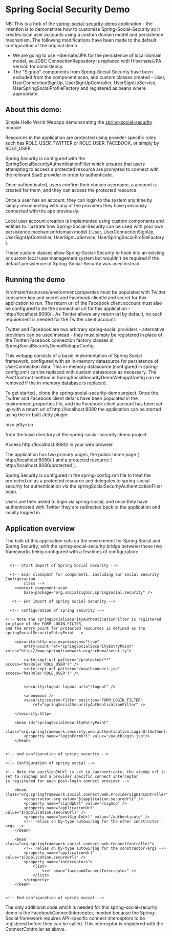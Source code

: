 Spring Social Security Demo
===========================

NB:  This is a fork of the <a href="https://github.com/socialsignin/spring-social-security-demo">
spring-social-security-demo</a> application - the intention is to demonstrate how to customise Spring-Social-Security so it 
creates local user accounts using a custom domain model and persistence mechanism.  The following modifications have been
made to the default configuration of the original demo

*  We are going to use Hibernate/JPA for the persistence of local domain model, 
so JDBC ConnectionRepository is replaced with Hibernate/JPA version for consistency. 
*  The "Signup" components from Spring-Social-Security have been excluded from the component scan, and custom classes created -
User, UserConnectionSignUp, UserSignUpController, UserSignUpService, UserSpringSocialProfileFactory and registered
as beans where appropriate.

About this demo:
----------------

Simple Hello World Webapp demonstrating the <a href="https://github.com/socialsignin/spring-social-security">
spring-social-security</a> module.

Resources in the application are protected using provider specific roles such has ROLE_USER_TWITTER or ROLE_USER_FACEBOOK, or
simply by ROLE_USER.

Spring Security is configured with the SpringSocialSecurityAuthenticationFilter which ensures that users attempting to
access a protected resource are prompted to connect with the relevant SaaS provider in order to authenticate.  

Once authenticated, users confirm their chosen username, a account is created for them, and they can access the protected resource.

Once a user has an account, they can login to the system any time by simply reconnecting with any of the providers
they have previously connected with the app previously.

Local user account creation is implemented using custom components and entities 
to illustrate how Spring-Social-Security can be used with your own persistence mechanism/domain model
(  User, UserConnectionSignUp, UserSignUpController, UserSignUpService, UserSpringSocialProfileFactory ).

These custom classes allow Spring-Social-Security to hook into an existing or custom local user management
system but wouldn't be required if the default persistence of Spring-Social-Security was used instead.

Running the demo
----------------

/src/main/resources/environment.properties must be populated with Twitter consumer key and secret and Facebook clientId
and secret for this application to run.   The return url of the Facebook client account must also be configured
to be the connection url for this application - http://localhost:8080/ . As Twitter allows any return
url by default, no such requirement is needed for the Twitter client account.

Twitter and Facebook are two arbitrary spring-social providers - alternative providers can be used instead - they
must simply be registered in place of the Twitter/Facebook connection factory classes in SpringSocialSecurityDemoWebappConfig.

This webapp consists of a basic implementation of Spring Social framework, configured with an in-memory datasource
for persistence of UserConnection data.   This in-memory datasource (configured in spring-config.xml) can be replaced
with custom datasource as necessary.  The PostContruct method in SpringSocialSecurityDemoWebappConfig can be removed if the
in-memory database is replaced.

To get started , clone the spring-social-security-demo project.  Once the Twitter and Facebook client details have been populated in the
environment.properties file, and the Facebook client account has been set up with a return url of 
http://localhost:8080 the application can be started using the in-built Jetty plugin:

mvn jetty:run

from the base directory of the spring-social-security-demo project.

Access http://localhost:8080/ in your web browser.

The application has two primary pages, the public home page ( http://localhost:8080/ ) and a protected resource
( http://localhost:8080/protected ).    

Spring Security is configured in the spring-config.xml file to treat the protected url as a protected resource and delegates
to spring-social-security for authentication via the springSocialSecurityAuthenticationFilter bean.

Users are then asked to login via spring-social, and once they have authenticated with Twitter they are redirected back
to the application and locally logged in.

Application overview
--------------------

The bulk of this application sets up the environment for Spring Social and Spring Security, with the spring-social-security
bridge between these two frameworks being configured with a few lines of configuration:

```

  <!-- Start Import of Spring Social Security -->

  <!-- Scan classpath for components, including our Social Security Configuration 
		class -->
	<context:component-scan
		base-package="org.socialsignin.springsocial.security" />

   <!-- End Import of Spring Social Security -->
```
```
  <!-- configuration of spring security -->

<!-- Note the springSocialSecurityAuthenticationFilter is registered in place of the FORM_LOGIN_FILTER,
and the entry point for protected resources is defined as the springSocialSecurityEntryPoint -->

	<security:http use-expressions="true"
		entry-point-ref="springSocialSecurityEntryPoint" xmlns="http://www.springframework.org/schema/security">

		<intercept-url pattern="/protected/**" access="hasRole('ROLE_USER')" />
		<intercept-url pattern="/oauthconnect.jsp" access="hasRole('ROLE_USER')" />
		

		<security:logout logout-url="/logout" />

		<anonymous />
		<security:custom-filter position="FORM_LOGIN_FILTER"
			ref="springSocialSecurityAuthenticationFilter" />

	</security:http>
	
	<bean id="springSocialSecurityEntryPoint"
  		class="org.springframework.security.web.authentication.LoginUrlAuthenticationEntryPoint">
 		<property name="loginFormUrl" value="/oauthlogin.jsp"/>
	</bean>
	

<!-- end configuration of spring security -->

<!-- Configuration of spring social -->

<!-- Note the postSignInUrl is set to /authenticate, the signUp url is set to /signup and a provider specific connect interceptor
is registered for each post-login connect provider -->

	<bean class="org.springframework.social.connect.web.ProviderSignInController">
		<constructor-arg value="${application.secureUrl}" />
		<property name="signUpUrl" value="/signup" />
		<property name="applicationUrl" value="${application.secureUrl}" />
		<property name="postSignInUrl" value="/authenticate" />
		<!-- relies on by-type autowiring for the other constructor-args -->
	</bean>

	<bean class="org.springframework.social.connect.web.ConnectController">
		<!-- relies on by-type autowiring for the constructor-args -->
		<property name="applicationUrl" value="${application.secureUrl}" />
		<property name="interceptors">
			<list>
    	    	<ref bean="facebookConnectInterceptor" />
			</list>
		</property>
	</bean>


<!-- End configuration of spring social -->

```

The only additional code which is needed for this spring-social-security demo is the FacebookConnectInterceptor,
needed because the Spring-Social framework requires API-specific connect interceptors to be registered before
they can be called.  This interceptor is registered with the ConnectController as above.

